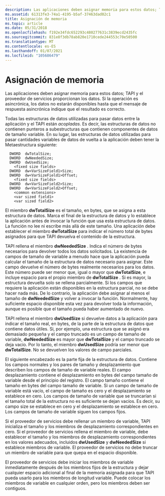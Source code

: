 ```yaml
---
description: Las aplicaciones deben asignar memoria para estos datos; TAPI y el proveedor de servicios proporcionan los datos. Si la operación es asincrónica, los datos no estarán disponibles hasta que el mensaje de respuesta asincrónica indique que el resultado es correcto.
ms.assetid: 61313fe3-74a1-4195-b5af-37463dad02c1
title: Asignación de memoria
ms.topic: article
ms.date: 05/31/2018
ms.openlocfilehash: f192e34fdc652293c480277631c3839ecd2435fc
ms.sourcegitcommit: 831e8f3db78ab820e1710cede244553c70e50500
ms.translationtype: MT
ms.contentlocale: es-ES
ms.lasthandoff: 01/07/2021
ms.locfileid: "105686479"
---
```

# <a name="memory-allocation"></a>Asignación de memoria

Las aplicaciones deben asignar memoria para estos datos; TAPI y el proveedor de servicios proporcionan los datos. Si la operación es asincrónica, los datos no estarán disponibles hasta que el mensaje de respuesta asincrónica indique que el resultado es correcto.

Todas las estructuras de datos utilizadas para pasar datos entre la aplicación y el TAPI están *acopladas*. Es decir, las estructuras de datos no contienen punteros a subestructuras que contienen componentes de datos de tamaño variable. En su lugar, las estructuras de datos utilizadas para pasar cantidades variables de datos de vuelta a la aplicación deben tener la Metaestructura siguiente:

``` syntax
  DWORD  dwTotalSize;
  DWORD  dwNeededSize;
  DWORD  dwUsedSize; 
    <fixed size fields> 
  DWORD  dw<VarSizeField1>Size;
  DWORD  dw<VarSizeField1>Offset; 
    <fixed size fields> 
  DWORD  dw<VarSizeField2>Size;
  DWORD  dw<VarSizeField2>Offset; 
    <common extensions> 
    <var sized field1> 
    <var sized field2>
```

El miembro **dwTotalSize** es el tamaño, en bytes, que se asigna a esta estructura de datos. Marca el final de la estructura de datos y lo establece la aplicación antes de invocar la función que usa esta estructura de datos. La función no lee ni escribe más allá de este tamaño. Una aplicación debe establecer el miembro **dwTotalSize** para indicar el número total de bytes asignados para que TAPI devuelva el contenido de la estructura.

TAPI rellena el miembro **dwNeededSize** . Indica el número de bytes necesarios para devolver todos los datos solicitados. La existencia de campos de tamaño de variable a menudo hace que la aplicación pueda calcular el tamaño de la estructura de datos necesario para asignar. Este campo devuelve el número de bytes realmente necesarios para los datos. Este número puede ser menor que, igual o mayor que **dwTotalSize**, e incluye espacio para el propio miembro de **dwTotalSize** . Si es mayor, la estructura devuelta solo se rellena parcialmente. Si los campos que requiere la aplicación están disponibles en la estructura parcial, no se debe hacer nada más. De lo contrario, la aplicación debe asignar al menos el tamaño de **dwNeededSize** y volver a invocar la función. Normalmente, hay suficiente espacio disponible esta vez para devolver toda la información, aunque es posible que el tamaño pueda haber aumentado de nuevo.

TAPI rellena el miembro **dwUsedSize** si devuelve datos a la aplicación para indicar el tamaño real, en bytes, de la parte de la estructura de datos que contiene datos útiles. Si, por ejemplo, una estructura que se asignó era demasiado pequeña y el campo truncado es un campo de tamaño de variable, **dwNeededSize** es mayor que **dwTotalSize** y el campo truncado se deja vacío. Por lo tanto, el miembro **dwUsedSize** podría ser menor que **dwTotalSize**. No se devuelven los valores de campo parciales.

El siguiente encabezado es la parte fija de la estructura de datos. Contiene los campos normales y los pares de tamaño y desplazamiento que describen los campos de tamaño de variable reales. El campo desplazamiento contiene el desplazamiento en bytes del campo tamaño de variable desde el principio del registro. El campo tamaño contiene el tamaño en bytes del campo tamaño de variable. Si un campo de tamaño de variable está vacío, el campo de tamaño es cero y el desplazamiento se establece en cero. Los campos de tamaño de variable que se truncarían si el tamaño total de la estructura no es suficiente se dejan vacíos. Es decir, su campo size se establece en cero y el desplazamiento se establece en cero. Los campos de tamaño de variable siguen los campos fijos.

Si el proveedor de servicios debe rellenar un miembro de variable, TAPI inicializa el tamaño y los miembros de desplazamiento correspondientes en cero. Si el proveedor de servicios rellena el miembro de variable, debe establecer el tamaño y los miembros de desplazamiento correspondientes en los valores adecuados, incluidos **dwUsedSize** y **dwNeededSize** si establece miembros de variable. El proveedor de servicios no debe truncar un miembro de variable para que quepa en el espacio disponible.

El proveedor de servicios debe iniciar los miembros de variable inmediatamente después de los miembros fijos de la estructura y dejar cualquier espacio adicional al final de la memoria asignada para que TAPI pueda usarlo para los miembros de longitud variable. Puede colocar los miembros de variable en cualquier orden, pero los miembros deben ser contiguos.

 

 



